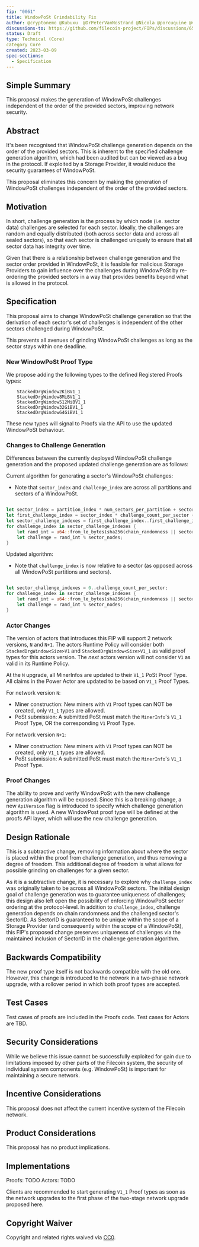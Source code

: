 ```yaml
---
fip: "0061"
title: WindowPoSt Grindability Fix
author: @cryptonemo @Kubuxu  @DrPeterVanNostrand @Nicola @porcuquine @vmx @arajasek
discussions-to: https://github.com/filecoin-project/FIPs/discussions/656
status: Draft
type: Technical (Core)
category Core
created: 2023-03-09
spec-sections:
  - Specification
---
```


## Simple Summary

This proposal makes the generation of WindowPoSt challenges independent of the order of the provided sectors, improving network security.

## Abstract

It's been recognised that WindowPoSt challenge generation depends on the order of the provided sectors.  This is inherent to the specified challenge generation algorithm, which had been audited but can be viewed as a bug in the protocol. If exploited by a Storage Provider, it would reduce the security guarantees of WindowPoSt.

This proposal eliminates this concern by making the generation of WindowPoSt challenges independent of the order of the provided sectors.

## Motivation

In short, challenge generation is the process by which node (i.e. sector data) challenges are selected for each sector.  Ideally, the challenges are random and equally distributed (both across sector data and across all sealed sectors), so that each sector is challenged uniquely to ensure that all sector data has integrity over time.

Given that there is a relationship between challenge generation and the sector order provided in WindowPoSt, it is feasible for malicious Storage Providers to gain influence over the challenges during WindowPoSt by re-ordering the provided sectors in a way that provides benefits beyond what is allowed in the protocol.

## Specification

This proposal aims to change WindowPoSt challenge generation so that the derivation of each sector's set of challenges is independent of the other sectors challenged during WindowPoSt.

This prevents all avenues of grinding WindowPoSt challenges as long as the sector stays within one deadline.

### New WindowPoSt Proof Type

We propose adding the following types to the defined Registered Proofs types:

```
    StackedDrgWindow2KiBV1_1
    StackedDrgWindow8MiBV1_1
    StackedDrgWindow512MiBV1_1
    StackedDrgWindow32GiBV1_1
    StackedDrgWindow64GiBV1_1
```

These new types will signal to Proofs via the API to use the updated WindowPoSt behaviour.

### Changes to Challenge Generation

Differences between the currently deployed WindowPoSt challenge generation and the proposed updated challenge generation are as follows:

Current algorithm for generating a sector's WindowPoSt challenges:
- Note that `sector_index` and `challenge_index` are across all partitions and sectors of a WindowPoSt.

```rust

let sector_index = partition_index * num_sectors_per_partition + sector_index_in_partition;
let first_challenge_index = sector_index * challenge_count_per_sector + challenge_index_in_sector;
let sector_challenge_indexes = first_challenge_index..first_challenge_index + challenge_count_per_sector;
for challenge_index in sector_challenge_indexes {
    let rand_int = u64::from_le_bytes(sha256(chain_randomness || sector_id || challenge_index)[..8]);
    let challenge = rand_int % sector_nodes;
}

```

Updated algorithm:
- Note that `challenge_index` is now relative to a sector (as opposed across all WindowPoSt partitions and sectors).

```rust

let sector_challenge_indexes = 0..challenge_count_per_sector;
for challenge_index in sector_challenge_indexes {
    let rand_int = u64::from_le_bytes(sha256(chain_randomness || sector_id || challenge_index)[..8]);
    let challenge = rand_int % sector_nodes;
}

```

### Actor Changes

The version of actors that introduces this FIP will support 2 network versions, `N` and `N+1`.
The actors Runtime Policy will consider both `StackedDrgWindow<Size>V1` and `StackedDrgWindow<Size>V1_1` as valid proof types for this actors version.
The _next_ actors version will not consider `V1` as valid in its Runtime Policy.

At the `N` upgrade, all MinerInfos are updated to their `V1_1` PoSt Proof Type. 
All claims in the Power Actor are updated to be based on `V1_1` Proof Types.

For network version `N`:
- Miner construction: New miners with `V1` Proof types can NOT be created, only `V1_1` types are allowed.
- PoSt submission: A submitted PoSt must match the `MinerInfo`'s `V1_1` Proof Type, OR the corresponding `V1` Proof Type.

For network version `N+1`:
- Miner construction: New miners with `V1` Proof types can NOT be created, only `V1_1` types are allowed.
- PoSt submission: A submitted PoSt must match the `MinerInfo`'s `V1_1` Proof Type.

### Proof Changes

The ability to prove and verify WindowPoSt with the new challenge generation algorithm will be exposed. Since this is a breaking change, a new `ApiVersion` flag is introduced to specify which challenge generation algorithm is used. A new WindowPost proof type will be defined at the proofs API layer, which will use the new challenge generation.

## Design Rationale

This is a subtractive change, removing information about where the sector is placed within the proof from challenge generation, and thus removing a degree of freedom. This additional degree of freedom is what allows for possible grinding on challenges for a given sector.

As it is a subtractive change, it is necessary to explore why `challenge_index` was originally taken to be across all WindowPoSt sectors. The initial design goal of challenge generation was to guarantee uniqueness of challenges; this design also left open the possibility of enforcing WindowPoSt sector ordering at the protocol-level. In addition to `challenge_index`, challenge generation depends on chain randomness and the challenged sector's SectorID. As SectorID is guaranteed to be unique within the scope of a Storage Provider (and consequently within the scope of a WindowPoSt), this FIP's proposed change preserves uniqueness of challenges via the maintained inclusion of SectorID in the challenge generation algorithm.

## Backwards Compatibility

The new proof type itself is not backwards compatible with the old one. 
However, this change is introduced to the network in a two-phase network upgrade, with a rollover period in which both proof types are accepted.

## Test Cases

Test cases of proofs are included in the Proofs code.
Test cases for Actors are TBD.

## Security Considerations

While we believe this issue cannot be successfully exploited for gain due to limitations imposed by other parts of the Filecoin system, the security of individual system components (e.g. WindowPoSt) is important for maintaining a secure network.

## Incentive Considerations

This proposal does not affect the current incentive system of the Filecoin network.

## Product Considerations

This proposal has no product implications.

## Implementations

Proofs: TODO
Actors: TODO

Clients are recommended to start generating `V1_1` Proof types as soon as the network
upgrades to the first phase of the two-stage network upgrade proposed here.

## Copyright Waiver

Copyright and related rights waived via [CC0](https://creativecommons.org/publicdomain/zero/1.0/).
